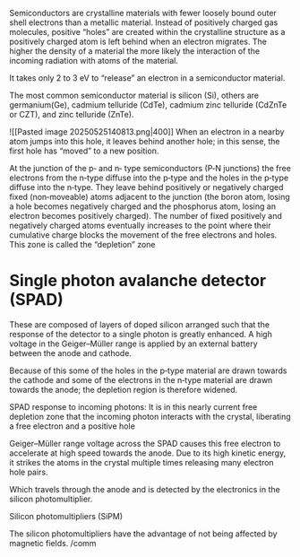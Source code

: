 Semiconductors are crystalline materials with fewer loosely bound outer shell electrons than a metallic material. Instead of positively charged gas molecules, positive “holes” are created within the crystalline structure as a positively charged atom is left behind when an electron migrates. The higher the density of a material the more likely the interaction of the incoming radiation with atoms of the material.

It takes only 2 to 3 eV to “release” an electron in a semiconductor material.


The most common semiconductor material is silicon (Si), others are germanium(Ge), cadmium telluride (CdTe), cadmium zinc telluride (CdZnTe or 
CZT), and zinc telluride (ZnTe).


![[Pasted image 20250525140813.png|400]] 
When an electron in a nearby atom jumps into this hole, it leaves behind another hole; in this sense, the first hole has “moved” to a new position. 

At the junction of the p‐ and n‐ type semiconductors (P‐N junctions) 
the free electrons from the n‐type diffuse into the p‐type and the holes in the p‐type diffuse into the n‐type. They leave behind positively or negatively charged fixed (non‐moveable) atoms adjacent to the junction (the boron atom, losing a hole becomes negatively charged and the phosphorus atom, losing an electron becomes positively charged). The number of fixed positively and negatively charged atoms eventually increases to the point where their cumulative charge blocks the movement of the free electrons and holes. This zone is called the “depletion” zone 
# Single photon avalanche detector (SPAD)

These are composed of layers of doped silicon arranged such that the response of the detector to a single photon is greatly enhanced. A high voltage in the Geiger–Müller range is applied by an external battery between the anode and cathode. 

Because of this some of the holes in the p‐type material are drawn towards the cathode and some of the electrons in the n‐type material are drawn towards the anode; the depletion region is therefore widened.

SPAD response to incoming photons: It is in this nearly current free depletion zone that the incoming photon interacts with the crystal, liberating a free 
electron and a positive hole

Geiger–Müller range voltage across the SPAD causes this free electron to accelerate at high speed towards the anode. Due to its high kinetic energy, it strikes the atoms in the crystal multiple times releasing many electron hole pairs.

Which travels through the anode and is detected by the electronics in the silicon photomultiplier.

Silicon photomultipliers (SiPM)

The silicon photomultipliers have the advantage 
of not being affected by magnetic fields.
/comm